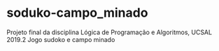 # soduko-campo_minado
Projeto final da disciplina Lógica de Programação e Algoritmos, UCSAL 2019.2
Jogo sudoko e campo  minado
